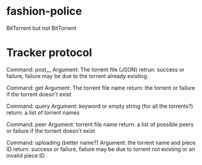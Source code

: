 # fashion-police
BitTorrent but not BitTorrent
# Tracker protocol
Command: post__
Argument: The torrent file (JSON)
retrun: success or failure, failure may be due to the torrent already existing

Command: get
Argument: The torrent file name
return: the torrent or failure if the torrent doesn't exist

Command: query
Argument: keyword or empty string (for all the torrents?)
return: a list of torrent names

Command: peer
Argument: torrent file name
return: a list of possible peers or failure if the torrent doesn't exist

Command: uploading (better name?)
Argument: the torrent name and piece ID
return: success or failure, failure may be due to torrent not existing or an invalid piece ID
